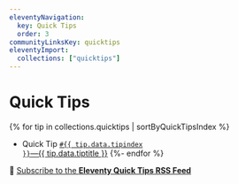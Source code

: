 ```yaml
---
eleventyNavigation:
  key: Quick Tips
  order: 3
communityLinksKey: quicktips
eleventyImport:
  collections: ["quicktips"]
---
```

# Quick Tips

{% for tip in collections.quicktips | sortByQuickTipsIndex %}
* Quick Tip <a href="{{ tip.url }}"><code>#{{ tip.data.tipindex }}</code>—{{ tip.data.tiptitle }}</a>
{%- endfor %}

📢 [Subscribe to the **Eleventy Quick Tips RSS Feed**](/docs/quicktips/feed.xml)
